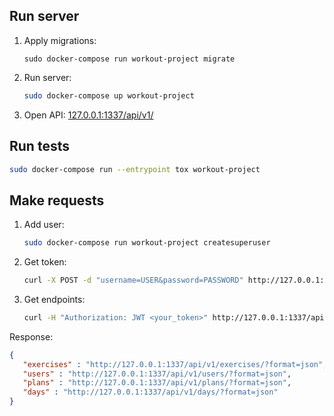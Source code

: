 
## Run server

1. Apply migrations:
    ```
    sudo docker-compose run workout-project migrate
    ```
2. Run server:
    ```bash
    sudo docker-compose up workout-project
    ```
3. Open API: [127.0.0.1:1337/api/v1/](http://127.0.0.1:1337/api/v1/)

## Run tests

```bash
sudo docker-compose run --entrypoint tox workout-project
```

## Make requests

1. Add user:
    ```bash
    sudo docker-compose run workout-project createsuperuser
    ```
1. Get token:
    ```bash
    curl -X POST -d "username=USER&password=PASSWORD" http://127.0.0.1:1337/api/v1/token/obtain/
    ```
1. Get endpoints:
    ```bash
    curl -H "Authorization: JWT <your_token>" http://127.0.0.1:1337/api/v1/ | json_pp
    ```

Response:

```json
{
   "exercises" : "http://127.0.0.1:1337/api/v1/exercises/?format=json",
   "users" : "http://127.0.0.1:1337/api/v1/users/?format=json",
   "plans" : "http://127.0.0.1:1337/api/v1/plans/?format=json",
   "days" : "http://127.0.0.1:1337/api/v1/days/?format=json"
}
```
